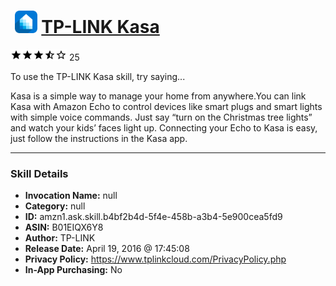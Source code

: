 # &nbsp;<img src="skill_icon" alt="TP-LINK Kasa icon" width="36"> [TP-LINK Kasa](http://alexa.amazon.com/#skills/amzn1.ask.skill.b4bf2b4d-5f4e-458b-a3b4-5e900cea5fd9)
![3.9 stars](../../images/ic_star_black_18dp_1x.png)![3.9 stars](../../images/ic_star_black_18dp_1x.png)![3.9 stars](../../images/ic_star_black_18dp_1x.png)![3.9 stars](../../images/ic_star_half_black_18dp_1x.png)![3.9 stars](../../images/ic_star_border_black_18dp_1x.png) 25

To use the TP-LINK Kasa skill, try saying...

Kasa is a simple way to manage your home from anywhere.You can link Kasa with Amazon Echo to control devices like smart plugs and smart lights with simple voice commands. Just say “turn on the Christmas tree lights” and watch your kids’ faces light up. Connecting your Echo to Kasa is easy, just follow the instructions in the Kasa app.

***

### Skill Details

* **Invocation Name:** null
* **Category:** null
* **ID:** amzn1.ask.skill.b4bf2b4d-5f4e-458b-a3b4-5e900cea5fd9
* **ASIN:** B01EIQX6Y8
* **Author:** TP-LINK
* **Release Date:** April 19, 2016 @ 17:45:08
* **Privacy Policy:** https://www.tplinkcloud.com/PrivacyPolicy.php
* **In-App Purchasing:** No
